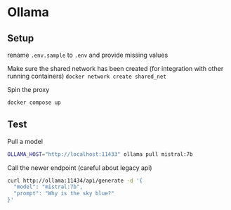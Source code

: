 # Ollama

## Setup

rename `.env.sample` to `.env` and provide missing values

Make sure the shared network has been created (for integration with other running containers)
`docker network create shared_net`

Spin the proxy

```sh
docker compose up
```

## Test

Pull a model


```sh
OLLAMA_HOST="http://localhost:11433" ollama pull mistral:7b
```

Call the newer endpoint (careful about legacy api)

```sh
curl http://ollama:11434/api/generate -d '{
  "model": "mistral:7b",
  "prompt": "Why is the sky blue?"
}'
```